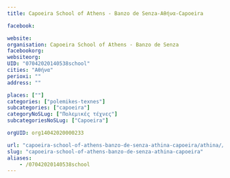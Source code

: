 ```yaml
---
title: Capoeira School of Athens - Banzo de Senza-Αθήνα-Capoeira

facebook:

website:
organisation: Capoeira School of Athens - Banzo de Senza
facebookorg:
websiteorg:
UID: "07042020140538school"
cities: "Αθήνα"
perioxi: ""
address: ""

places: [""]
categories: ["polemikes-texnes"]
subcategories: ["capoeira"]
categoryNoSLug: ["Πολεμικές τέχνες"]
subcategoriesNoSLug: ["Capoeira"]

orgUID: org14042020000233

url: "capoeira-school-of-athens-banzo-de-senza-athina-capoeira/athina//"
slug: "capoeira-school-of-athens-banzo-de-senza-athina-capoeira"
aliases:
    - /07042020140538school
---
```





